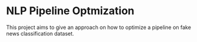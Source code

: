 
<!-- README.md is generated from README.Rmd. Please edit that file -->

# NLP Pipeline Optmization

This project aims to give an approach on how to optimize a pipeline on
fake news classification dataset.
